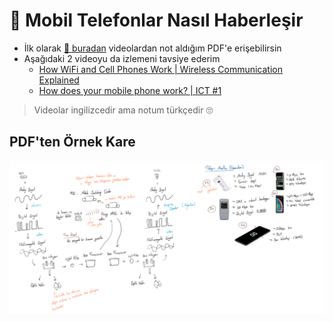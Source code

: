 # 📲 Mobil Telefonlar Nasıl Haberleşir

- İlk olarak [📕 buradan](../PDF%27ler%5CMobil%20Telefonlar%20Nas%C4%B1l%20Haberle%C5%9Fir.pdf) videolardan not aldığım PDF'e erişebilirsin
- Aşağıdaki 2 videoyu da izlemeni tavsiye ederim
  - [How WiFi and Cell Phones Work | Wireless Communication Explained](https://www.youtube.com/watch?v=kxLcwIMYmr0)
  - [How does your mobile phone work? | ICT #1](https://www.youtube.com/watch?v=1JZG9x_VOwA&feature=youtu.be)

> Videolar ingilizcedir ama notum türkçedir 🙄

## PDF'ten Örnek Kare

![how_to_cell_phone_works](../res/how_to_cell_phone_works.png)

